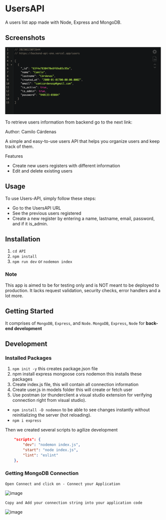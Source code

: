 # UsersAPI

A users list app made with Node, Express and MongoDB.

## Screenshots

![image](https://github.com/Camicardenasp/backend-api/blob/main/screenshot.png)

To retrieve users information from backend go to the next link: [](https://backend-api-one.vercel.app/users)

Author: Camilo Cárdenas

A simple and easy-to-use users API that helps you organize users and keep track of them.

Features

+ Create new users registers with different information
+ Edit and delete existing users

## Usage

To use Users-API, simply follow these steps:

+ Go to the UsersAPI URL
+ See the previous users registered
+ Create a new register by entering a name, lastname, email, password, and if it is_admin.

## Installation

1. `cd API`
2. `npm install`
3. `npm run dev` or `nodemon index`

### Note

This app is aimed to be for testing only and is NOT meant to be deployed to production. It lacks request validation, security checks, error handlers and a lot more.

## Getting Started

It comprises of `MongoDB`, `Express`, and `Node`. `MongoDB`, `Express`, `Node` for **back-end development**

## Development

### Installed Packages

1. `npm init -y`
        this creates package.json file
2. npm install express mongoose cors nodemon
        this installs these packages
3. Create index.js file, this will contain all connection information
4. Create user.js in models folder this will create or fetch user
5. Use postman (or thunderclient a visual studio extension for verifying connection right from visual studio).

+ `npm install -D nodemon` to be able to see changes instantly without reinitializing the server (hot reloading).
+ `npm i express`

Then we created several scripts to agilize development

```json
    "scripts": {
        "dev": "nodemon index.js",
        "start": "node index.js",
        "lint": "eslint"
    },
```

### Getting MongoDB Connection

    Open Connect and click on - Connect your Application

  ![image](https://user-images.githubusercontent.com/76637730/174515425-a6b7db82-5cd3-4cc3-9b27-ecad8e395983.png)

    Copy and Add your connection string into your application code

  ![image](https://user-images.githubusercontent.com/76637730/174516230-232c6be6-d00b-4067-b15e-1f9cf9c57784.png)

